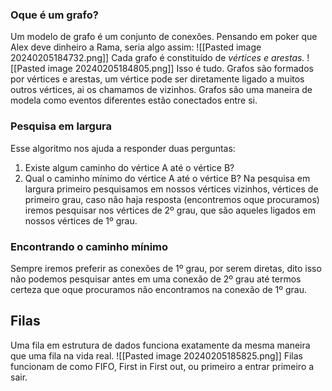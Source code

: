 ### Oque é um grafo?
Um modelo de grafo é um conjunto de conexões. Pensando em poker que Alex deve dinheiro a Rama, seria algo assim:
![[Pasted image 20240205184732.png]]
Cada grafo é constituído de *vértices e arestas.*
![[Pasted image 20240205184805.png]]
Isso é tudo. Grafos são formados por vértices e arestas, um vértice pode ser diretamente ligado a muitos outros vértices, ai os chamamos de vizinhos.
Grafos são uma maneira de modela como eventos diferentes estão conectados entre si.

### Pesquisa em largura
Esse algoritmo nos ajuda a responder duas perguntas:
1. Existe algum caminho do vértice A até o vértice B?
2. Qual o caminho mínimo do vértice A até o vértice B?
Na pesquisa em largura primeiro pesquisamos em nossos vértices vizinhos, vértices de primeiro grau, caso não haja resposta (encontremos oque procuramos) iremos pesquisar nos vértices de 2º grau, que são aqueles ligados em nossos vértices de 1º grau.
### Encontrando o caminho mínimo
Sempre iremos preferir as conexões de 1º grau, por serem diretas, dito isso não podemos pesquisar antes em uma conexão de 2º grau até termos certeza que oque procuramos não encontramos na conexão de 1º grau.
## Filas
Uma fila em estrutura de dados funciona exatamente da mesma maneira que uma fila na vida real.
![[Pasted image 20240205185825.png]]
Filas funcionam de como FIFO, First in First out, ou primeiro a entrar primeiro a sair.
